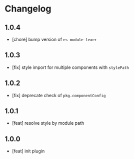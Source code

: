 # Changelog

## 1.0.4

- [chore] bump version of `es-module-lexer`

## 1.0.3

- [fix] style import for multiple components with `stylePath`

## 1.0.2

- [fix] deprecate check of `pkg.componentConfig`

## 1.0.1

- [feat] resolve style by module path

## 1.0.0

- [feat] init plugin